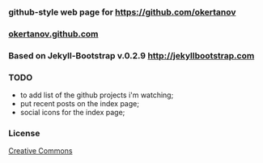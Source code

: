 
### github-style web page for <https://github.com/okertanov>

### [okertanov.github.com](http://okertanov.github.com/)

### Based on Jekyll-Bootstrap v.0.2.9 <http://jekyllbootstrap.com>

### TODO
* to add list of the github projects i'm watching;
* put recent posts on the index page;
* social icons for the index page;

### License
[Creative Commons](http://creativecommons.org/licenses/by-nc-sa/3.0/)

